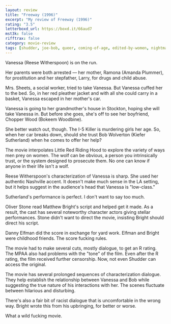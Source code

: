 ```yaml
---
layout: review
title: "Freeway (1996)"
excerpt: "My review of Freeway (1996)"
rating: "3.5"
letterboxd_url: https://boxd.it/66aud7
mst3k: false
rifftrax: false
category: movie-review
tags: [shudder, joe-bob, queer, coming-of-age, edited-by-women, nightmare-comedies]
---
```


Vanessa (Reese Witherspoon) is on the run.

Her parents were both arrested — her mother, Ramona (Amanda Plummer), for prostitution and her stepfather, Larry, for drugs and child abuse.

Mrs. Sheets, a social worker, tried to take Vanessa. But Vanessa cuffed her to the bed. So, in her red pleather jacket and with all she could carry in a basket, Vanessa escaped in her mother's car.

Vanessa is going to her grandmother's house in Stockton, hoping she will take Vanessa in. But before she goes, she's off to see her boyfriend, Chopper Wood (Bokeem Woodbine).

She better watch out, though. The I-5 Killer is murdering girls her age. So, when her car breaks down, should she trust Bob Wolverton (Kiefer Sutherland) when he comes to offer her help?

The movie interpolates Little Red Riding Hood to explore the variety of ways men prey on women. The wolf can be obvious, a person you intrinsically trust, or the system designed to prosecute them. No one can know if anyone in their life isn't a wolf.

Reese Witherspoon's characterization of Vanessa is sharp. She used her authentic Nashville accent. It doesn't make much sense in the LA setting, but it helps suggest in the audience's head that Vanessa is "low-class."

Sutherland's performance is perfect. I don't want to say too much.

Oliver Stone read Matthew Bright's script and helped get it made. As a result, the cast has several noteworthy character actors giving stellar performances. Stone didn't want to direct the movie, insisting Bright should direct his script.

Danny Elfman did the score in exchange for yard work. Elfman and Bright were childhood friends. The score fucking rules.

The movie had to make several cuts, mostly dialogue, to get an R rating. The MPAA also had problems with the "tone" of the film. Even after the R rating, the film received further censorship. Now, not even Shudder can access the original.

The movie has several prolonged sequences of characterization dialogue. They help establish the relationship between Vanessa and Bob while suggesting the true nature of his interactions with her. The scenes fluctuate between hilarious and disturbing.

There's also a fair bit of racist dialogue that is uncomfortable in the wrong way. Bright wrote this from his upbringing, for better or worse.

What a wild fucking movie.
